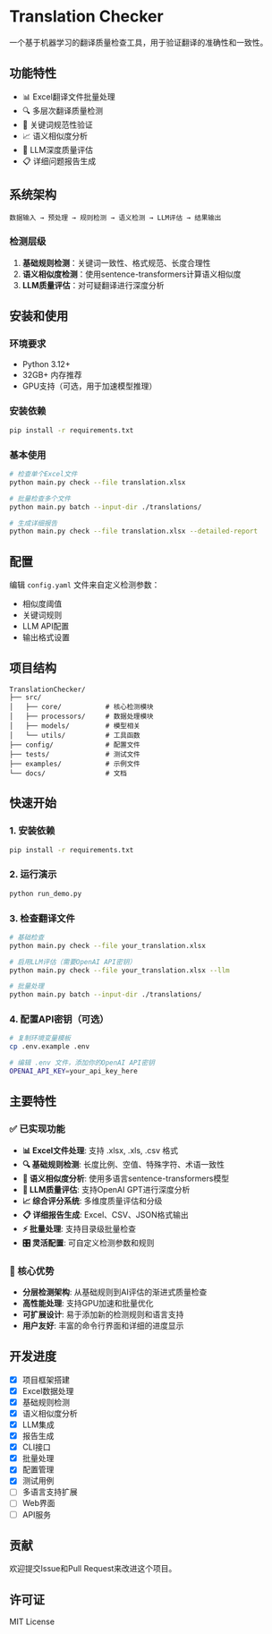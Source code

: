 # Translation Checker

一个基于机器学习的翻译质量检查工具，用于验证翻译的准确性和一致性。

## 功能特性

- 📊 Excel翻译文件批量处理
- 🔍 多层次翻译质量检测
- 🎯 关键词规范性验证
- 📈 语义相似度分析
- 🤖 LLM深度质量评估
- 📋 详细问题报告生成

## 系统架构

```
数据输入 → 预处理 → 规则检测 → 语义检测 → LLM评估 → 结果输出
```

### 检测层级

1. **基础规则检测**：关键词一致性、格式规范、长度合理性
2. **语义相似度检测**：使用sentence-transformers计算语义相似度
3. **LLM质量评估**：对可疑翻译进行深度分析

## 安装和使用

### 环境要求

- Python 3.12+
- 32GB+ 内存推荐
- GPU支持（可选，用于加速模型推理）

### 安装依赖

```bash
pip install -r requirements.txt
```

### 基本使用

```bash
# 检查单个Excel文件
python main.py check --file translation.xlsx

# 批量检查多个文件
python main.py batch --input-dir ./translations/

# 生成详细报告
python main.py check --file translation.xlsx --detailed-report
```

## 配置

编辑 `config.yaml` 文件来自定义检测参数：

- 相似度阈值
- 关键词规则
- LLM API配置
- 输出格式设置

## 项目结构

```
TranslationChecker/
├── src/
│   ├── core/           # 核心检测模块
│   ├── processors/     # 数据处理模块
│   ├── models/         # 模型相关
│   └── utils/          # 工具函数
├── config/             # 配置文件
├── tests/              # 测试文件
├── examples/           # 示例文件
└── docs/               # 文档
```

## 快速开始

### 1. 安装依赖

```bash
pip install -r requirements.txt
```

### 2. 运行演示

```bash
python run_demo.py
```

### 3. 检查翻译文件

```bash
# 基础检查
python main.py check --file your_translation.xlsx

# 启用LLM评估（需要OpenAI API密钥）
python main.py check --file your_translation.xlsx --llm

# 批量处理
python main.py batch --input-dir ./translations/
```

### 4. 配置API密钥（可选）

```bash
# 复制环境变量模板
cp .env.example .env

# 编辑 .env 文件，添加你的OpenAI API密钥
OPENAI_API_KEY=your_api_key_here
```

## 主要特性

### ✅ 已实现功能

- **📊 Excel文件处理**: 支持 .xlsx, .xls, .csv 格式
- **🔍 基础规则检测**: 长度比例、空值、特殊字符、术语一致性
- **🧠 语义相似度分析**: 使用多语言sentence-transformers模型
- **🤖 LLM质量评估**: 支持OpenAI GPT进行深度分析
- **📈 综合评分系统**: 多维度质量评估和分级
- **📋 详细报告生成**: Excel、CSV、JSON格式输出
- **⚡ 批量处理**: 支持目录级批量检查
- **🎛️ 灵活配置**: 可自定义检测参数和规则

### 🚀 核心优势

- **分层检测架构**: 从基础规则到AI评估的渐进式质量检查
- **高性能处理**: 支持GPU加速和批量优化
- **可扩展设计**: 易于添加新的检测规则和语言支持
- **用户友好**: 丰富的命令行界面和详细的进度显示

## 开发进度

- [x] 项目框架搭建
- [x] Excel数据处理
- [x] 基础规则检测
- [x] 语义相似度分析
- [x] LLM集成
- [x] 报告生成
- [x] CLI接口
- [x] 批量处理
- [x] 配置管理
- [x] 测试用例
- [ ] 多语言支持扩展
- [ ] Web界面
- [ ] API服务

## 贡献

欢迎提交Issue和Pull Request来改进这个项目。

## 许可证

MIT License
